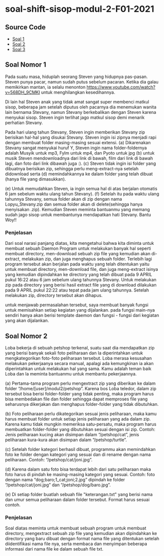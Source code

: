 # soal-shift-sisop-modul-2-F01-2021

## Source Code
- [Soal 1](https://github.com/azhar416/soal-shift-sisop-modul-2-F01-2021/blob/main/soal1/soal1.c)
- [Soal 2](https://github.com/azhar416/soal-shift-sisop-modul-2-F01-2021/blob/main/soal2/soal2.c)
- [Soal 3]()

## Soal Nomor 1
Pada suatu masa, hiduplah seorang Steven yang hidupnya pas-pasan. Steven punya pacar, namun sudah putus sebelum pacaran. Ketika dia galau memikirkan mantan, ia selalu menonton https://www.youtube.com/watch?v=568DH_9CMKI untuk menghilangkan kesedihannya. 

Di lain hal Steven anak yang tidak amat sangat super membenci matkul sisop, beberapa jam setelah diputus oleh pacarnya dia menemukan wanita lain bernama Stevany, namun Stevany berkebalikan dengan Steven karena menyukai sisop. Steven ingin terlihat jago matkul sisop demi menarik perhatian Stevany.

Pada hari ulang tahun Stevany, Steven ingin memberikan Stevany zip berisikan hal-hal yang disukai Stevany. Steven ingin isi zipnya menjadi rapi dengan membuat folder masing-masing sesuai extensi. (a) Dikarenakan Stevany sangat menyukai huruf Y, Steven ingin nama folder-foldernya adalah Musyik untuk mp3, Fylm untuk mp4, dan Pyoto untuk jpg (b) untuk musik Steven mendownloadnya dari link di bawah, film dari link di bawah lagi, dan foto dari link dibawah juga :). (c) Steven tidak ingin isi folder yang dibuatnya berisikan zip, sehingga perlu meng-extract-nya setelah didownload serta (d) memindahkannya ke dalam folder yang telah dibuat (hanya file yang dimasukkan).

(e) Untuk memudahkan Steven, ia ingin semua hal di atas berjalan otomatis 6 jam sebelum waktu ulang tahun Stevany). (f) Setelah itu pada waktu ulang tahunnya Stevany, semua folder akan di zip dengan nama Lopyu_Stevany.zip dan semua folder akan di delete(sehingga hanya menyisakan .zip).
Kemudian Steven meminta bantuanmu yang memang sudah jago sisop untuk membantunya mendapatkan hati Stevany. Bantu Woy!!

### Penjelasan
Dari soal narasi panjang diatas, kita mengetahui bahwa kita diminta untuk membuat sebuah Daemon Program untuk melakukan banyak hal seperti membuat directory, men-download sebuah zip file yang kemudian akan di-extract, melakukan zip, dan juga menghapus sebuah folder. Terlebih lagi program tersebut akan berjalan pada waktu yang telah ditentukan yaitu untuk membuat directory, men-download file, dan juga meng-extract isinya yang kemudian dipindahkan ke directory yang telah dibuat pada 9 APRIL pukul 16:22 atau 6 jam sebelum ulang tahunnya Stevany. Untuk melakukan zip pada directory yang berisi hasil extract file yang di download dilakukan pada 9 APRIL pukul 22:22 atau tepat pada jam ulang tahunnya. Setelah melakukan zip, directory tersebut akan dihapus.

untuk menjawab permasalahan tersebut, saya membuat banyak fungsi untuk memisahkan setiap kegiatan yang dijalankan.
pada fungsi main-nya sendiri hanya akan berisi template daemon dan fungsi - fungsi dari kegiatan yang akan dijalankan.

## Soal Nomor 2
Loba bekerja di sebuah petshop terkenal, suatu saat dia mendapatkan zip yang berisi banyak sekali foto peliharaan dan Ia diperintahkan untuk mengkategorikan foto-foto peliharaan tersebut. Loba merasa kesusahan melakukan pekerjaanya secara manual, apalagi ada kemungkinan ia akan diperintahkan untuk melakukan hal yang sama. Kamu adalah teman baik Loba dan Ia meminta bantuanmu untuk membantu pekerjaannya.

(a) Pertama-tama program perlu mengextract zip yang diberikan ke dalam folder “/home/[user]/modul2/petshop”. Karena bos Loba teledor, dalam zip tersebut bisa berisi folder-folder yang tidak penting, maka program harus bisa membedakan file dan folder sehingga dapat memproses file yang seharusnya dikerjakan dan menghapus folder-folder yang tidak dibutuhkan.

(b) Foto peliharaan perlu dikategorikan sesuai jenis peliharaan, maka kamu harus membuat folder untuk setiap jenis peliharaan yang ada dalam zip. Karena kamu tidak mungkin memeriksa satu-persatu, maka program harus membuatkan folder-folder yang dibutuhkan sesuai dengan isi zip.
Contoh: Jenis peliharaan kucing akan disimpan dalam “/petshop/cat”, jenis peliharaan kura-kura akan disimpan dalam “/petshop/turtle”.

(c) Setelah folder kategori berhasil dibuat, programmu akan memindahkan foto ke folder dengan kategori yang sesuai dan di rename dengan nama peliharaan.
Contoh: “/petshop/cat/joni.jpg”. 

(d) Karena dalam satu foto bisa terdapat lebih dari satu peliharaan maka foto harus di pindah ke masing-masing kategori yang sesuai. Contoh: foto dengan nama “dog;baro;1_cat;joni;2.jpg” dipindah ke folder “/petshop/cat/joni.jpg” dan “/petshop/dog/baro.jpg”.

(e) Di setiap folder buatlah sebuah file "keterangan.txt" yang berisi nama dan umur semua peliharaan dalam folder tersebut. Format harus sesuai contoh.

### Penjelasan
Soal diatas meminta untuk membuat sebuah program untuk membuat directory, mengextract sebuah zip file yang kemudian akan dipindahkan ke directory yang baru dibuat dengan format nama file yang ditentukan setelah diidentifikasi nama file nya, serta membaca dan menyimpan beberapa informasi dari nama file ke dalam sebuah file txt.